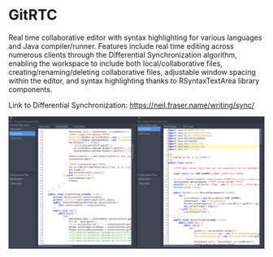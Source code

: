 # GitRTC
Real time collaborative editor with syntax highlighting for various languages and Java compiler/runner. Features include real time editing across numerous clients through the Differential Synchronization algorithm, enabling the workspace to include both local/collaborative files, creating/renaming/deleting collaborative files, adjustable window spacing within the editor, and syntax highlighting thanks to RSyntaxTextArea library components.

Link to Differential Synchronization: https://neil.fraser.name/writing/sync/

![alt text](https://github.com/cynicalpillow/GitRTC/blob/master/for%20github.png)
